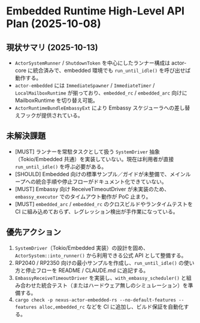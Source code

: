 # Embedded Runtime High-Level API Plan (2025-10-08)

## 現状サマリ (2025-10-13)
- `ActorSystemRunner` / `ShutdownToken` を中心にしたランナー構成は actor-core に統合済みで、embedded 環境でも `run_until_idle()` を呼び出せば動作する。
- `actor-embedded` には `ImmediateSpawner` / `ImmediateTimer` / `LocalMailboxRuntime` が揃っており、`embedded_rc` / `embedded_arc` 向けに MailboxRuntime を切り替え可能。
- `ActorRuntimeBundleEmbassyExt` により Embassy スケジューラへの差し替えフックが提供されている。

## 未解決課題
- [MUST] ランナーを常駐タスクとして扱う `SystemDriver` 抽象（Tokio/Embedded 共通）を実装していない。現在は利用者が直接 `run_until_idle()` を呼ぶ必要がある。
- [SHOULD] Embedded 向けの標準サンプル／ガイドが未整備で、メインループへの統合手順や停止フローがドキュメント化できていない。
- [MUST] Embassy 向け ReceiveTimeoutDriver が未実装のため、`embassy_executor` でのタイムアウト動作が PoC 止まり。
- [MUST] `embedded_arc` / `embedded_rc` のクロスビルドやランタイムテストを CI に組み込めておらず、レグレッション検出が手作業になっている。

## 優先アクション
1. `SystemDriver`（Tokio/Embedded 実装）の設計を固め、`ActorSystem::into_runner()` から利用できる公式 API として整備する。
2. RP2040 / RP2350 向けの最小サンプルを作成し、`run_until_idle()` の使い方と停止フローを README / CLAUDE.md に追記する。
3. `EmbassyReceiveTimeoutDriver` を実装し、`with_embassy_scheduler()` と組み合わせた統合テスト（またはハードウェア無しのシミュレーション）を準備する。
4. `cargo check -p nexus-actor-embedded-rs --no-default-features --features alloc,embedded_rc` などを CI に追加し、ビルド保証を自動化する。
